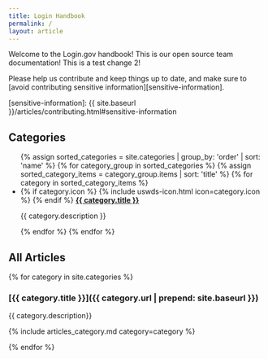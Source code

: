 ```yaml
---
title: Login Handbook
permalink: /
layout: article
---
```


Welcome to the Login.gov handbook! This is our open source team documentation! This is a test change 2!

Please help us contribute and keep things up to date, and make sure
to [avoid contributing sensitive information][sensitive-information].

[sensitive-information]: {{ site.baseurl }}/articles/contributing.html#sensitive-information

## Categories

<div class="margin-bottom-4"></div>

<ul class="usa-card-group">
  {% assign sorted_categories = site.categories | group_by: 'order' | sort: 'name' %}
  {% for category_group in sorted_categories %}
    {% assign sorted_category_items = category_group.items | sort: 'title' %}
    {% for category in sorted_category_items %}
      <li class="usa-card tablet:grid-col-6">
        <div class="usa-card__container">
          <div class="usa-card__header">
            <span class="usa-card__heading">
              {% if category.icon %}
                {% include uswds-icon.html icon=category.icon %}
              {% endif %}
              <strong>
                <a href="{{ category.url | prepend: site.baseurl }}" class="usa-link">{{ category.title }}</a>
              </strong>
            </span>
          </div>
          <div class="usa-card__body">
            <p>{{ category.description }}</p>
          </div>
        </div>
      </li>
    {% endfor %}
  {% endfor %}
</ul>

## All Articles

{% for category in site.categories %}

### [{{ category.title }}]({{ category.url | prepend: site.baseurl }})

{{ category.description}}

{% include articles_category.md category=category %}

{% endfor %}
